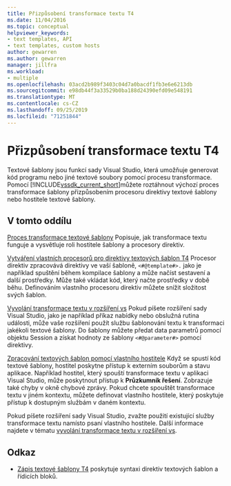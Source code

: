 ```yaml
---
title: Přizpůsobení transformace textu T4
ms.date: 11/04/2016
ms.topic: conceptual
helpviewer_keywords:
- text templates, API
- text templates, custom hosts
author: gewarren
ms.author: gewarren
manager: jillfra
ms.workload:
- multiple
ms.openlocfilehash: 03acd2b989f3403c04d7a0bacdf1fb3e6e6213db
ms.sourcegitcommit: e98db44f3a33529b0ba188d24390efd09e548191
ms.translationtype: MT
ms.contentlocale: cs-CZ
ms.lasthandoff: 09/25/2019
ms.locfileid: "71251844"
---
```

# <a name="customize-t4-text-transformation"></a>Přizpůsobení transformace textu T4

Textové šablony jsou funkcí sady Visual Studio, která umožňuje generovat kód programu nebo jiné textové soubory pomocí procesu transformace. Pomocí [!INCLUDE[vssdk_current_short](../modeling/includes/vssdk_current_short_md.md)]můžete roztáhnout výchozí proces transformace šablony přizpůsobením procesoru direktivy textové šablony nebo hostitele textové šablony.

## <a name="in-this-section"></a>V tomto oddílu

 [Proces transformace textové šablony](../modeling/the-text-template-transformation-process.md) Popisuje, jak transformace textu funguje a vysvětluje roli hostitele šablony a procesory direktiv.

 [Vytváření vlastních procesorů pro direktivy textových šablon T4](../modeling/creating-custom-t4-text-template-directive-processors.md) Procesor direktiv zpracovává direktivy ve vaší šabloně, `<#@template#>.` jako je například spuštění během kompilace šablony a může načíst sestavení a další prostředky. Může také vkládat kód, který načte prostředky v době běhu. Definováním vlastního procesoru direktiv můžete snížit složitost svých šablon.

 [Vyvolání transformace textu v rozšíření vs](../modeling/invoking-text-transformation-in-a-vs-extension.md) Pokud píšete rozšíření sady Visual Studio, jako je například příkaz nabídky nebo obslužná rutina události, může vaše rozšíření použít službu šablonování textu k transformaci jakékoli textové šablony. Do šablony můžete předat data parametrů pomocí objektu Session a získat hodnoty ze šablony `<#@parameter#>` pomocí direktivy.

 [Zpracování textových šablon pomocí vlastního hostitele](../modeling/processing-text-templates-by-using-a-custom-host.md) Když se spustí kód textové šablony, hostitel poskytne přístup k externím souborům a stavu aplikace. Například hostitel, který spouští transformace textu v aplikaci Visual Studio, může poskytnout přístup k **Průzkumník řešení**. Zobrazuje také chyby v okně chybové zprávy. Pokud chcete spouštět transformace textu v jiném kontextu, můžete definovat vlastního hostitele, který poskytuje přístup k dostupným službám v daném kontextu.

 Pokud píšete rozšíření sady Visual Studio, zvažte použití existující služby transformace textu namísto psaní vlastního hostitele. Další informace najdete v tématu [vyvolání transformace textu v rozšíření vs](../modeling/invoking-text-transformation-in-a-vs-extension.md).

## <a name="reference"></a>Odkaz

- [Zápis textové šablony T4](../modeling/writing-a-t4-text-template.md) poskytuje syntaxi direktiv textových šablon a řídicích bloků.